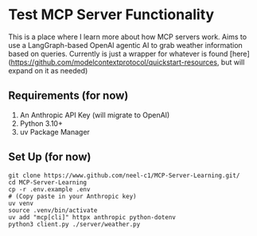 # Test MCP Server Functionality

This is a place where I learn more about how MCP servers work. Aims to use a LangGraph-based OpenAI agentic AI to grab weather information based on queries. Currently is just a wrapper for whatever is found [here](https://github.com/modelcontextprotocol/quickstart-resources, but will expand on it as needed)

## Requirements (for now)

1. An Anthropic API Key (will migrate to OpenAI)
2. Python 3.10+
3. uv Package Manager

## Set Up (for now)

```
git clone https://www.github.com/neel-c1/MCP-Server-Learning.git/
cd MCP-Server-Learning
cp -r .env.example .env
# (Copy paste in your Anthropic key)
uv venv
source .venv/bin/activate
uv add "mcp[cli]" httpx anthropic python-dotenv
python3 client.py ./server/weather.py
```
